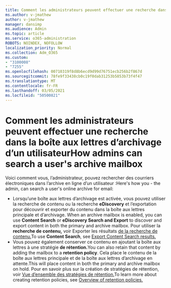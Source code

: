 ```yaml
---
title: Comment les administrateurs peuvent effectuer une recherche dans la boîte aux lettres d’archivage d’un utilisateur
ms.author: v-jmathew
author: v-jmathew
manager: dansimp
ms.audience: Admin
ms.topic: article
ms.service: o365-administration
ROBOTS: NOINDEX, NOFOLLOW
localization_priority: Normal
ms.collection: Adm_O365
ms.custom:
- "3100008"
- "7255"
ms.openlocfilehash: 00710319f8d8b6ecd9d99d76751ecb256b2f867d
ms.sourcegitcommit: 78fe9f33438cb0c19f0dab31253b5853b73f4f47
ms.translationtype: MT
ms.contentlocale: fr-FR
ms.lasthandoff: 03/05/2021
ms.locfileid: "50500821"
---
```

# <a name="how-admins-can-search-a-users-archive-mailbox"></a><span data-ttu-id="34b39-102">Comment les administrateurs peuvent effectuer une recherche dans la boîte aux lettres d’archivage d’un utilisateur</span><span class="sxs-lookup"><span data-stu-id="34b39-102">How admins can search a user's archive mailbox</span></span>

<span data-ttu-id="34b39-103">Voici comment vous, l’administrateur, pouvez rechercher des courriers électroniques dans l’archive en ligne d’un utilisateur :</span><span class="sxs-lookup"><span data-stu-id="34b39-103">Here's how you - the admin, can search a user's online archive for email:</span></span>

* <span data-ttu-id="34b39-104">Lorsqu’une boîte aux lettres d’archivage est activée, vous pouvez utiliser la recherche de contenu ou la recherche **eDiscovery** et l’exportation pour découvrir et exporter du contenu dans la boîte aux lettres principale et d’archivage. </span><span class="sxs-lookup"><span data-stu-id="34b39-104">When an archive mailbox is enabled, you can use **Content Search** or **eDiscovery Search and Export** to discover and export content in both the primary and archive mailbox.</span></span> <span data-ttu-id="34b39-105">Pour utiliser la **recherche de contenu,** voir Exporter les résultats [de la recherche de contenu.](https://docs.microsoft.com/office365/securitycompliance/export-search-results)</span><span class="sxs-lookup"><span data-stu-id="34b39-105">To use **Content Search**, see [Export Content Search results.](https://docs.microsoft.com/office365/securitycompliance/export-search-results)</span></span>
* <span data-ttu-id="34b39-106">Vous pouvez également conserver ce contenu en ajoutant la boîte aux lettres à une stratégie **de rétention.**</span><span class="sxs-lookup"><span data-stu-id="34b39-106">You can also retain that content by adding the mailbox to a **retention policy**.</span></span> <span data-ttu-id="34b39-107">Cela place le contenu de la boîte aux lettres principale et de la boîte aux lettres d’archivage en attente.</span><span class="sxs-lookup"><span data-stu-id="34b39-107">This will place content in both the primary and archive mailbox on hold.</span></span> <span data-ttu-id="34b39-108">Pour en savoir plus sur la création de stratégies de rétention, voir [Vue d’ensemble des stratégies de rétention.](https://docs.microsoft.com/office365/securitycompliance/retention-policies)</span><span class="sxs-lookup"><span data-stu-id="34b39-108">To learn more about creating retention policies, see [Overview of retention policies.](https://docs.microsoft.com/office365/securitycompliance/retention-policies)</span></span>
